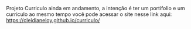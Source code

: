 Projeto Curriculo ainda em andamento, a intenção é ter um portifolio e um curriculo ao mesmo tempo
 você pode acessar o site nesse link aqui: https://cleidianeloy.github.io/curriculo/
